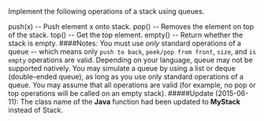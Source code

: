 Implement the following operations of a stack using queues.

push(x) -- Push element x onto stack.
pop() -- Removes the element on top of the stack.
top() -- Get the top element.
empty() -- Return whether the stack is empty.
####Notes:
You must use *only* standard operations of a queue -- which means only `push to back`, `peek/pop from front`, `size`, and `is empty` operations are valid.
Depending on your language, queue may not be supported natively. You may simulate a queue by using a list or deque (double-ended queue), as long as you use only standard operations of a queue.
You may assume that all operations are valid (for example, no pop or top operations will be called on an empty stack).
#####Update (2015-06-11):
The class name of the **Java** function had been updated to **MyStack** instead of Stack.